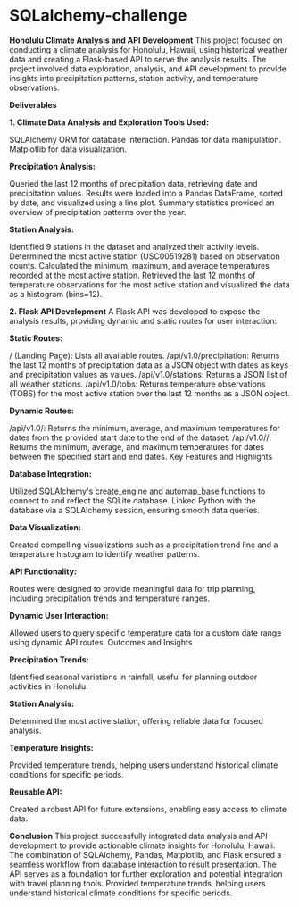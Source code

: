 # SQLalchemy-challenge

**Honolulu Climate Analysis and API Development**
This project focused on conducting a climate analysis for Honolulu, Hawaii, using historical weather data and creating a Flask-based API to serve the analysis results. The project involved data exploration, analysis, and API development to provide insights into precipitation patterns, station activity, and temperature observations.

**Deliverables**

**1. Climate Data Analysis and Exploration**
**Tools Used:**

SQLAlchemy ORM for database interaction.
Pandas for data manipulation.
Matplotlib for data visualization.

**Precipitation Analysis:**

Queried the last 12 months of precipitation data, retrieving date and precipitation values.
Results were loaded into a Pandas DataFrame, sorted by date, and visualized using a line plot.
Summary statistics provided an overview of precipitation patterns over the year.

**Station Analysis:**

Identified 9 stations in the dataset and analyzed their activity levels.
Determined the most active station (USC00519281) based on observation counts.
Calculated the minimum, maximum, and average temperatures recorded at the most active station.
Retrieved the last 12 months of temperature observations for the most active station and visualized the data as a histogram (bins=12).

**2. Flask API Development**
A Flask API was developed to expose the analysis results, providing dynamic and static routes for user interaction:

**Static Routes:**

/ (Landing Page): Lists all available routes.
/api/v1.0/precipitation: Returns the last 12 months of precipitation data as a JSON object with dates as keys and precipitation values as values.
/api/v1.0/stations: Returns a JSON list of all weather stations.
/api/v1.0/tobs: Returns temperature observations (TOBS) for the most active station over the last 12 months as a JSON object.

**Dynamic Routes:**

/api/v1.0/<start>: Returns the minimum, average, and maximum temperatures for dates from the provided start date to the end of the dataset.
/api/v1.0/<start>/<end>: Returns the minimum, average, and maximum temperatures for dates between the specified start and end dates.
Key Features and Highlights

**Database Integration:**

Utilized SQLAlchemy's create_engine and automap_base functions to connect to and reflect the SQLite database.
Linked Python with the database via a SQLAlchemy session, ensuring smooth data queries.

**Data Visualization:**

Created compelling visualizations such as a precipitation trend line and a temperature histogram to identify weather patterns.

**API Functionality:**

Routes were designed to provide meaningful data for trip planning, including precipitation trends and temperature ranges.

**Dynamic User Interaction:**

Allowed users to query specific temperature data for a custom date range using dynamic API routes.
Outcomes and Insights

**Precipitation Trends:**

Identified seasonal variations in rainfall, useful for planning outdoor activities in Honolulu.

**Station Analysis:**

Determined the most active station, offering reliable data for focused analysis.

**Temperature Insights:**

Provided temperature trends, helping users understand historical climate conditions for specific periods.

**Reusable API:**

Created a robust API for future extensions, enabling easy access to climate data.

**Conclusion**
This project successfully integrated data analysis and API development to provide actionable climate insights for Honolulu, Hawaii. The combination of SQLAlchemy, Pandas, Matplotlib, and Flask ensured a seamless workflow from database interaction to result presentation. The API serves as a foundation for further exploration and potential integration with travel planning tools.
Provided temperature trends, helping users understand historical climate conditions for specific periods.
